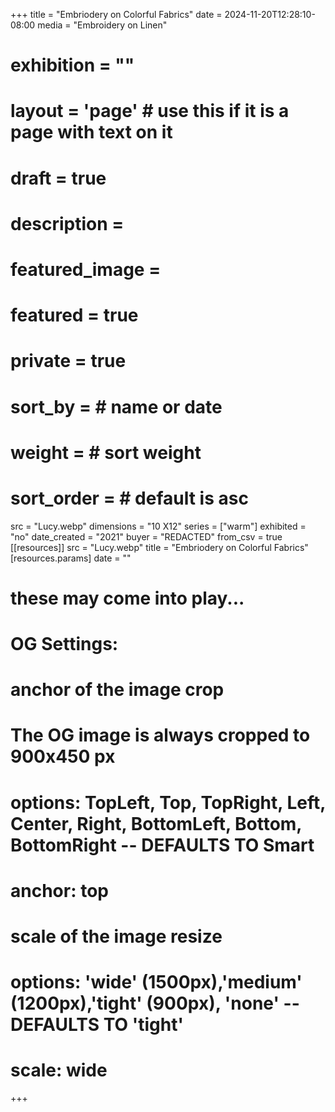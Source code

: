 +++
title = "Embriodery on Colorful Fabrics"
date = 2024-11-20T12:28:10-08:00
media = "Embroidery on Linen"
# exhibition = ""
# layout = 'page' # use this if it is a page with text on it
# draft = true
# description = 
# featured_image = 
# featured = true
# private = true
# sort_by = # name or date
# weight = # sort weight
# sort_order = # default is asc
src = "Lucy.webp"
dimensions = "10  X12"
  series = ["warm"]
  exhibited = "no"
date_created = "2021"
buyer = "REDACTED"
from_csv = true
[[resources]]
  src = "Lucy.webp"
  title = "Embriodery on Colorful Fabrics"
  [resources.params]
  date = ""

# these may come into play...
# OG Settings:
# anchor of the image crop 
#   The OG image is always cropped to 900x450 px
#   options: TopLeft, Top, TopRight, Left, Center, Right, BottomLeft, Bottom, BottomRight -- DEFAULTS TO Smart
# anchor: top
# scale of the image resize 
#   options: 'wide' (1500px),'medium' (1200px),'tight' (900px), 'none' -- DEFAULTS TO 'tight'
# scale: wide 
+++